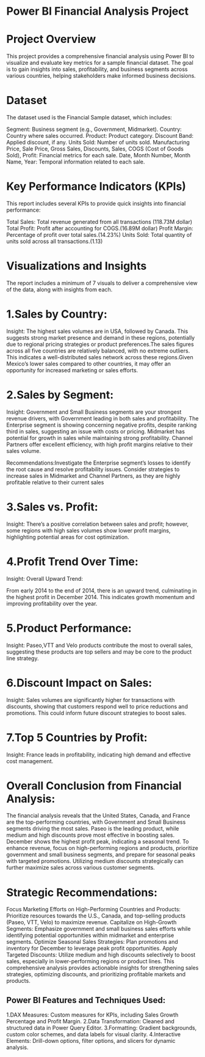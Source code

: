 # Power BI Financial Analysis Project
# Project Overview
This project provides a comprehensive financial analysis using Power BI to visualize and evaluate key metrics for a sample financial dataset. The goal is to gain insights into sales, profitability, and business segments across various countries, helping stakeholders make informed business decisions.

# Dataset
The dataset used is the Financial Sample dataset, which includes:

Segment: Business segment (e.g., Government, Midmarket).
Country: Country where sales occurred.
Product: Product category.
Discount Band: Applied discount, if any.
Units Sold: Number of units sold.
Manufacturing Price, Sale Price, Gross Sales, Discounts, Sales, COGS (Cost of Goods Sold), Profit: Financial metrics for each sale.
Date, Month Number, Month Name, Year: Temporal information related to each sale.
# Key Performance Indicators (KPIs)
This report includes several KPIs to provide quick insights into financial performance:

Total Sales: Total revenue generated from all transactions (118.73M dollar)
Total Profit: Profit after accounting for COGS.(16.89M dollar)
Profit Margin: Percentage of profit over total sales.(14.23%)
Units Sold: Total quantity of units sold across all transactions.(1.13)

# Visualizations and Insights
The report includes a minimum of 7 visuals to deliver a comprehensive view of the data, along with insights from each.

# 1.Sales by Country:

Insight: The highest sales volumes are in USA, followed by Canada. This suggests strong market presence and demand in these regions, potentially due to regional pricing strategies or product preferences.The sales figures across all five countries are relatively balanced, with no extreme outliers. This indicates a well-distributed sales network across these regions.Given Mexico’s lower sales compared to other countries, it may offer an opportunity for increased marketing or sales efforts.

# 2.Sales by Segment:

Insight: Government and Small Business segments are your strongest revenue drivers, with Government leading in both sales and profitability.
The Enterprise segment is showing concerning negative profits, despite ranking third in sales, suggesting an issue with costs or pricing.
Midmarket has potential for growth in sales while maintaining strong profitability.
Channel Partners offer excellent efficiency, with high profit margins relative to their sales volume.

Recommendations:Investigate the Enterprise segment’s losses to identify the root cause and resolve profitability issues.
Consider strategies to increase sales in Midmarket and Channel Partners, as they are highly profitable relative to their current sales

# 3.Sales vs. Profit:

Insight: There’s a positive correlation between sales and profit; however, some regions with high sales volumes show lower profit margins, highlighting potential areas for cost optimization.

# 4.Profit Trend Over Time:

Insight: Overall Upward Trend:

From early 2014 to the end of 2014, there is an upward trend, culminating in the highest profit in December 2014. This indicates growth momentum and improving profitability over the year.
# 5.Product Performance:

Insight: Paseo,VTT and Velo products contribute the most to overall sales, suggesting these products are top sellers and may be core to the product line strategy.

# 6.Discount Impact on Sales:

Insight: Sales volumes are significantly higher for transactions with discounts, showing that customers respond well to price reductions and promotions. This could inform future discount strategies to boost sales.
# 7.Top 5 Countries by Profit:

Insight: France leads in profitability, indicating high demand and effective cost management. 

# Overall Conclusion from Financial Analysis:
The financial analysis reveals that the United States, Canada, and France are the top-performing countries, with Government and Small Business segments driving the most sales. Paseo is the leading product, while medium and high discounts prove most effective in boosting sales. December shows the highest profit peak, indicating a seasonal trend. To enhance revenue, focus on high-performing regions and products, prioritize government and small business segments, and prepare for seasonal peaks with targeted promotions. Utilizing medium discounts strategically can further maximize sales across various customer segments.

# Strategic Recommendations:
Focus Marketing Efforts on High-Performing Countries and Products: Prioritize resources towards the U.S., Canada, and top-selling products (Paseo, VTT, Velo) to maximize revenue.
Capitalize on High-Growth Segments: Emphasize government and small business sales efforts while identifying potential opportunities within midmarket and enterprise segments.
Optimize Seasonal Sales Strategies: Plan promotions and inventory for December to leverage peak profit opportunities.
Apply Targeted Discounts: Utilize medium and high discounts selectively to boost sales, especially in lower-performing regions or product lines.
This comprehensive analysis provides actionable insights for strengthening sales strategies, optimizing discounts, and prioritizing profitable markets and products.

## Power BI Features and Techniques Used:
1.DAX Measures: Custom measures for KPIs, including Sales Growth Percentage and Profit Margin.
2.Data Transformation: Cleaned and structured data in Power Query Editor.
3.Formatting: Gradient backgrounds, custom color schemes, and data labels for visual clarity.
4.Interactive Elements: Drill-down options, filter options, and slicers for dynamic analysis.
